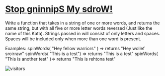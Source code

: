 # [Stop gninnipS My sdroW!](https://www.codewars.com/kata/stop-gninnips-my-sdrow "https://www.codewars.com/kata/5264d2b162488dc400000001")

Write a function that takes in a string of one or more words, and returns the same string, but with all five or more letter words reversed (Just like the name of this Kata). Strings passed in will consist of only letters and spaces. Spaces will be included only when more than one word is present.

Examples:
spinWords( "Hey fellow warriors" ) => returns "Hey wollef sroirraw" 
spinWords( "This is a test") => returns "This is a test" 
spinWords( "This is another test" )=> returns "This is rehtona test"



![visitors](https://visitor-badge.laobi.icu/badge?page_id=magicdude4eva.magicdude4eva)

